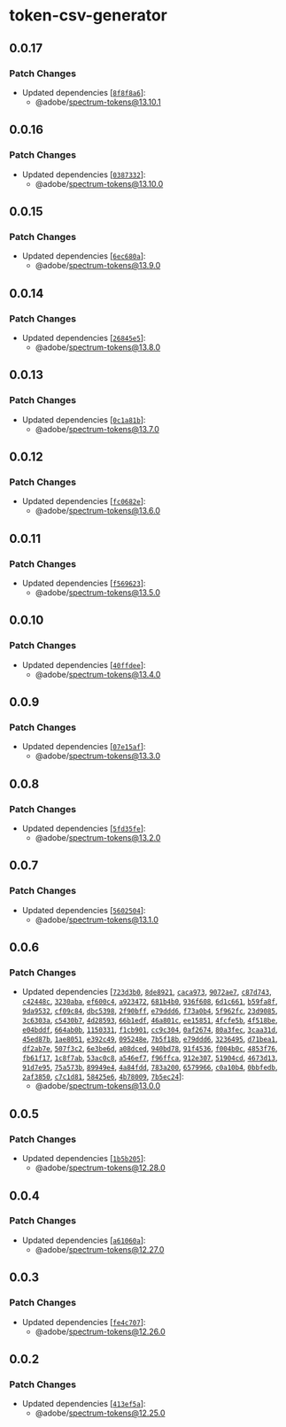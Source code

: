 # token-csv-generator

## 0.0.17

### Patch Changes

- Updated dependencies [[`8f8f8a6`](https://github.com/adobe/spectrum-tokens/commit/8f8f8a60b7adf5105ced4f914cf30928117ddc5e)]:
  - @adobe/spectrum-tokens@13.10.1

## 0.0.16

### Patch Changes

- Updated dependencies [[`0387332`](https://github.com/adobe/spectrum-tokens/commit/038733232bec26f823d63b88f564ff2c962c50a1)]:
  - @adobe/spectrum-tokens@13.10.0

## 0.0.15

### Patch Changes

- Updated dependencies [[`6ec680a`](https://github.com/adobe/spectrum-tokens/commit/6ec680adb5f0372f86afdb415f1122630e6ac596)]:
  - @adobe/spectrum-tokens@13.9.0

## 0.0.14

### Patch Changes

- Updated dependencies [[`26845e5`](https://github.com/adobe/spectrum-tokens/commit/26845e5885168bdfb7191b246b2ad41def39dc15)]:
  - @adobe/spectrum-tokens@13.8.0

## 0.0.13

### Patch Changes

- Updated dependencies [[`0c1a81b`](https://github.com/adobe/spectrum-tokens/commit/0c1a81b6c5715e4de1d423b6bc7a59ce4fe30d2f)]:
  - @adobe/spectrum-tokens@13.7.0

## 0.0.12

### Patch Changes

- Updated dependencies [[`fc0682e`](https://github.com/adobe/spectrum-tokens/commit/fc0682e16765f3beb9a823cc9b2f9f2464b6ccc6)]:
  - @adobe/spectrum-tokens@13.6.0

## 0.0.11

### Patch Changes

- Updated dependencies [[`f569623`](https://github.com/adobe/spectrum-tokens/commit/f569623b790b1b9256b8b278619df80b6766fc58)]:
  - @adobe/spectrum-tokens@13.5.0

## 0.0.10

### Patch Changes

- Updated dependencies [[`40ffdee`](https://github.com/adobe/spectrum-tokens/commit/40ffdee07a89f4c85331f95ef96b8dc07e3fb981)]:
  - @adobe/spectrum-tokens@13.4.0

## 0.0.9

### Patch Changes

- Updated dependencies [[`07e15af`](https://github.com/adobe/spectrum-tokens/commit/07e15afbbce289bdd69f09690247205bf89bbea3)]:
  - @adobe/spectrum-tokens@13.3.0

## 0.0.8

### Patch Changes

- Updated dependencies [[`5fd35fe`](https://github.com/adobe/spectrum-tokens/commit/5fd35fe524f293848c90cdc08a85e7220e7518e5)]:
  - @adobe/spectrum-tokens@13.2.0

## 0.0.7

### Patch Changes

- Updated dependencies [[`5602504`](https://github.com/adobe/spectrum-tokens/commit/5602504f49313ff49f327ce1e4a31da8f4e9fedc)]:
  - @adobe/spectrum-tokens@13.1.0

## 0.0.6

### Patch Changes

- Updated dependencies [[`723d3b0`](https://github.com/adobe/spectrum-tokens/commit/723d3b0271aeeb5a37ef8834f5f7f2c114fac6a2), [`8de8921`](https://github.com/adobe/spectrum-tokens/commit/8de89219fe13a2a70a20ac230e6181be916bad1f), [`caca973`](https://github.com/adobe/spectrum-tokens/commit/caca973300d34fc688fb828633b1da2ba8284990), [`9072ae7`](https://github.com/adobe/spectrum-tokens/commit/9072ae78cc74d9154627d39f9fa22a85b7e5610f), [`c87d743`](https://github.com/adobe/spectrum-tokens/commit/c87d7437838ca7f58424a5a237aead18bb37304f), [`c42448c`](https://github.com/adobe/spectrum-tokens/commit/c42448c728c7c6ac6c75de36690ff9bc09c69ae1), [`3230aba`](https://github.com/adobe/spectrum-tokens/commit/3230aba19f4a4a98dee51984c6801e662f530045), [`ef600c4`](https://github.com/adobe/spectrum-tokens/commit/ef600c457cb33852fd4942baf0bc0622b370bfc6), [`a923472`](https://github.com/adobe/spectrum-tokens/commit/a923472e8daf52e710471467131baf3b5ae4d8da), [`681b4b0`](https://github.com/adobe/spectrum-tokens/commit/681b4b0094d31bae4c9b1b095fa59d6448c26cab), [`936f608`](https://github.com/adobe/spectrum-tokens/commit/936f608be6d293591bb280d0631be2b0d985258c), [`6d1c661`](https://github.com/adobe/spectrum-tokens/commit/6d1c661e5f4b29f20c0711f74d078747913a82c8), [`b59fa8f`](https://github.com/adobe/spectrum-tokens/commit/b59fa8f418be7b4cc9bda4af556280197d773c3e), [`9da9532`](https://github.com/adobe/spectrum-tokens/commit/9da9532f1915070d289f7cce6f4e562c2565f889), [`cf09c84`](https://github.com/adobe/spectrum-tokens/commit/cf09c8443a93e8e613cfd5322a8500e89f95833c), [`dbc5398`](https://github.com/adobe/spectrum-tokens/commit/dbc53986b64200e1e9a727f15a7ed5d83926eb6b), [`2f90bff`](https://github.com/adobe/spectrum-tokens/commit/2f90bffe5c0dc0a4cc6811eb104e0984d8714d53), [`e79ddd6`](https://github.com/adobe/spectrum-tokens/commit/e79ddd6d5d517cdc1bf367ed6ab4307ec9856288), [`f73a0b4`](https://github.com/adobe/spectrum-tokens/commit/f73a0b40464f1c73f2d9e8f6cf97da926e392ac7), [`5f962fc`](https://github.com/adobe/spectrum-tokens/commit/5f962fc864c516213db58bece2c47a74c68cc985), [`23d9085`](https://github.com/adobe/spectrum-tokens/commit/23d908596a12219d04969cfbc72f9f10cf6f8499), [`3c6303a`](https://github.com/adobe/spectrum-tokens/commit/3c6303ad878af7f02c91af312607d93ab35f1a00), [`c5430b7`](https://github.com/adobe/spectrum-tokens/commit/c5430b7b624adf4f6cb7abf929187c7473748198), [`4d28593`](https://github.com/adobe/spectrum-tokens/commit/4d28593c9d34414d72d78a1cc6c480d9ffdf82ce), [`66b1edf`](https://github.com/adobe/spectrum-tokens/commit/66b1edf2ca234dbad6cf0fdd059dff283f25ee7d), [`46a801c`](https://github.com/adobe/spectrum-tokens/commit/46a801cd8da244edf161cda05758fb6011f34709), [`ee15851`](https://github.com/adobe/spectrum-tokens/commit/ee158517752eacfc68bcc0f95d77643ede8daa4a), [`4fcfe5b`](https://github.com/adobe/spectrum-tokens/commit/4fcfe5bd83214a7ca3644646bbf0f38802a20f43), [`4f518be`](https://github.com/adobe/spectrum-tokens/commit/4f518beed145855b1fdceb733182b989ef15a02e), [`e04bddf`](https://github.com/adobe/spectrum-tokens/commit/e04bddf65549c87cd314b54966fe066ae649b7f7), [`664ab0b`](https://github.com/adobe/spectrum-tokens/commit/664ab0bba68b9f4752599ed73c98b5d339414478), [`1150331`](https://github.com/adobe/spectrum-tokens/commit/115033194c66259d79b82592f122ca77e6e90a12), [`f1cb901`](https://github.com/adobe/spectrum-tokens/commit/f1cb901cc57910c0d220a265915e8c644e8e0c13), [`cc9c304`](https://github.com/adobe/spectrum-tokens/commit/cc9c3048893058c3f01d6f1ce4688d8ab3716397), [`0af2674`](https://github.com/adobe/spectrum-tokens/commit/0af2674d8bde5678e9f465dff65e552efea6ebc2), [`80a3fec`](https://github.com/adobe/spectrum-tokens/commit/80a3fec48e28e332bd906ae13a5556256afbcf1b), [`3caa31d`](https://github.com/adobe/spectrum-tokens/commit/3caa31d014a3d49496422c38a93c3c7645da0373), [`45ed87b`](https://github.com/adobe/spectrum-tokens/commit/45ed87b43af53370f74fc46c545b4c13005f381c), [`1ae8051`](https://github.com/adobe/spectrum-tokens/commit/1ae80516c48b70b87a8cd81cde75af8755188d45), [`e392c49`](https://github.com/adobe/spectrum-tokens/commit/e392c497a4d474c9619a882ad9ab4948441712e0), [`095248e`](https://github.com/adobe/spectrum-tokens/commit/095248e26bdd1c8b65a61f3793646bb44093c38b), [`7b5f18b`](https://github.com/adobe/spectrum-tokens/commit/7b5f18bfe73e013acb90f33c6ca84db1516de47f), [`e79ddd6`](https://github.com/adobe/spectrum-tokens/commit/e79ddd6d5d517cdc1bf367ed6ab4307ec9856288), [`3236495`](https://github.com/adobe/spectrum-tokens/commit/3236495eb669169de26d8245514164cc97037f80), [`d71bea1`](https://github.com/adobe/spectrum-tokens/commit/d71bea18124ccbee22e0d1e789ac37a9e94af3f5), [`df2ab7e`](https://github.com/adobe/spectrum-tokens/commit/df2ab7ed77d385593342a3ced7bfded94bd8af8e), [`507f3c2`](https://github.com/adobe/spectrum-tokens/commit/507f3c2a7e271f05d855bb33fc004b0e14c07bcc), [`6e3be6d`](https://github.com/adobe/spectrum-tokens/commit/6e3be6d8a458efa1752a8dd1360f03fa83f84c37), [`a08dced`](https://github.com/adobe/spectrum-tokens/commit/a08dced7e3aa7ae4a50fc99e5828010e44a57bf1), [`940bd78`](https://github.com/adobe/spectrum-tokens/commit/940bd78ddb8305ba3c52370eb3b94115f99a5607), [`91f4536`](https://github.com/adobe/spectrum-tokens/commit/91f4536a416cf6c9e5b0b423bf3ead3233e808fc), [`f004b0c`](https://github.com/adobe/spectrum-tokens/commit/f004b0c596d0b31eeb7a3f258e8b58c5d20d79e7), [`4853f76`](https://github.com/adobe/spectrum-tokens/commit/4853f760c5f06ceda90f7591867d12a0c83f424b), [`fb61f17`](https://github.com/adobe/spectrum-tokens/commit/fb61f17ed8e39522d6dfe8c39afdebae6637fa2c), [`1c8f7ab`](https://github.com/adobe/spectrum-tokens/commit/1c8f7ab42223a573963904618dd8851d98ec071c), [`53ac0c8`](https://github.com/adobe/spectrum-tokens/commit/53ac0c8ffb8836c636ca990d5802b61eb4ad7c61), [`a546ef7`](https://github.com/adobe/spectrum-tokens/commit/a546ef715e21161ae5e41473cc6dd6879f480d8a), [`f96ffca`](https://github.com/adobe/spectrum-tokens/commit/f96ffca4990547f8ddc8341d141e0edc65b872d9), [`912e307`](https://github.com/adobe/spectrum-tokens/commit/912e30737b4b6727479a8b436d0fb7193c3970d9), [`51904cd`](https://github.com/adobe/spectrum-tokens/commit/51904cdabfcb165a560c58664c8bc75be601f28b), [`4673d13`](https://github.com/adobe/spectrum-tokens/commit/4673d1383602d81484ae346dd278a28a26f5d91b), [`91d7e95`](https://github.com/adobe/spectrum-tokens/commit/91d7e953dbc08dee80a5ddceb0a105c889f57294), [`75a573b`](https://github.com/adobe/spectrum-tokens/commit/75a573bcbb7b71ecdf5f246682755de24dae5afc), [`89949e4`](https://github.com/adobe/spectrum-tokens/commit/89949e4d0008baacec05359a83620fa45e35cf5e), [`4a84fdd`](https://github.com/adobe/spectrum-tokens/commit/4a84fdd6ebba863f2a6e27f9496503b1646e4496), [`783a200`](https://github.com/adobe/spectrum-tokens/commit/783a200983efa8e1f2cc31fd40ac3ed7298bb312), [`6579966`](https://github.com/adobe/spectrum-tokens/commit/65799664b98e08abf230d022991afc3b2f098647), [`c0a10b4`](https://github.com/adobe/spectrum-tokens/commit/c0a10b4fd0ccd10655639b4b9168b229a6356ef1), [`0bbfedb`](https://github.com/adobe/spectrum-tokens/commit/0bbfedb9dbb63fdd5b20e91f65b3f958a833313b), [`2af3850`](https://github.com/adobe/spectrum-tokens/commit/2af3850a554812fd9c1b3e6fd902a746c9ac42c7), [`c7c1d81`](https://github.com/adobe/spectrum-tokens/commit/c7c1d818c011c7259516c1d2d5fa623d6ace500a), [`58425e6`](https://github.com/adobe/spectrum-tokens/commit/58425e67b2d4cbd716205d4d502cc823245811fe), [`4b78009`](https://github.com/adobe/spectrum-tokens/commit/4b78009a8e8112ec6622d88f8f5f85fe12cc9ee8), [`7b5ec24`](https://github.com/adobe/spectrum-tokens/commit/7b5ec24c405ec92da8ff6c51f42868508281fa07)]:
  - @adobe/spectrum-tokens@13.0.0

## 0.0.5

### Patch Changes

- Updated dependencies [[`1b5b205`](https://github.com/adobe/spectrum-tokens/commit/1b5b20557d7c5d6c88209debe0d38b529679f039)]:
  - @adobe/spectrum-tokens@12.28.0

## 0.0.4

### Patch Changes

- Updated dependencies [[`a61060a`](https://github.com/adobe/spectrum-tokens/commit/a61060a164a944907f236c8df7fcab31220cdd01)]:
  - @adobe/spectrum-tokens@12.27.0

## 0.0.3

### Patch Changes

- Updated dependencies [[`fe4c707`](https://github.com/adobe/spectrum-tokens/commit/fe4c707c5ae2cc89efe6439dc775cddc94b706b3)]:
  - @adobe/spectrum-tokens@12.26.0

## 0.0.2

### Patch Changes

- Updated dependencies [[`413ef5a`](https://github.com/adobe/spectrum-tokens/commit/413ef5adad9083b7e133cc867e0436a879004ec8)]:
  - @adobe/spectrum-tokens@12.25.0

